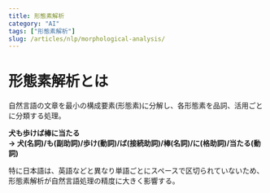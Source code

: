 ```yaml
---
title: 形態素解析
category: "AI"
tags: ["形態素解析"]
slug: /articles/nlp/morphological-analysis/
---
```



# 形態素解析とは
自然言語の文章を最小の構成要素(形態素)に分解し、各形態素を品詞、活用ごとに分類する処理。

**犬も歩けば棒に当たる**  
**→ 犬(名詞)/も(副助詞)/歩け(動詞)/ば(接続助詞)/棒(名詞)/に(格助詞)/当たる(動詞)**

特に日本語は、英語などと異なり単語ごとにスペースで区切られていないため、形態素解析が自然言語処理の精度に大きく影響する。
